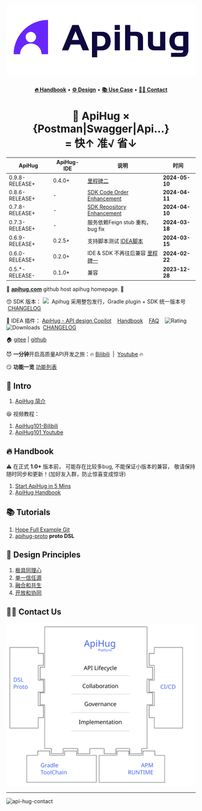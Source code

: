 # ![ApiHug-Logo](./docs/public/image/logo2.png)

<p align="center">
  <a href="https://github.com/apihug/apihug.com/blob/master/docs/handbook/README.md"><b>🔥 Handbook</b></a>  •
  <a href="https://github.com/apihug/apihug.com/blob/master/docs/design/README.md"><b>⚙️ Design</b></a> •
  <a href="https://github.com/apihug/apihug.com/blob/master/docs/usecase/README.md"><b>📚  Use Case</b></a> •
  <a href="https://github.com/apihug/apihug.com/blob/master/docs/us/README.md"><b>🙋‍♀️ Contact</b></a>
</p>

<h1 align="center"> 🤗 ApiHug × {Postman|Swagger|Api...} <br/>= 快↑ 准√ 省↓</h1>

| ApiHug          | ApiHug-IDE         | 说明        | 时间        |
|-------------|------------|-----------|-----------|
| 0.9.8-RELEASE+     | 0.4.0+       | [里程碑二](./docs/versions/002-milestone.md)|**2024-05-10**|
| 0.8.6-RELEASE+     | -       | [SDK Code Order Enhancement](./docs/framework/versions/0.8.6.md)  |**2024-04-11**|
| 0.7.8-RELEASE+     | -       | [SDK Repository Enhancement](./docs/framework/versions/0.7.8.md)  |**2024-04-10**|
| 0.7.3-RELEASE+     | -       |  服务依赖Feign stub 重构，bug fix|**2024-03-18**|
| 0.6.9-RELEASE+     | 0.2.5+       | 支持脚本测试 [IDEA脚本](./docs/IDE/080_script.md)|**2024-03-15**|
| 0.6.0-RELEASE+     | 0.2.0+       | IDE & SDK 不再往后兼容 [里程碑一](./docs/versions/001-milestone.md)|**2024-02-22**|
| 0.5.*-RELEASE-     | 0.1.0*       | 兼容 |**2023-12-28**|

🦄 **[apihug.com](https://apihug.github.io/?from=git)** github host apihug homepage. 🥳

😙 SDK 版本： <a target="_blank" href="https://search.maven.org/artifact/com.apihug/it-bom"><img src="https://img.shields.io/maven-central/v/com.apihug/it-bom.svg?label=Maven%20Central" /></a> &nbsp;Apihug 采用整包发行，Gradle plugin + SDK 统一版本号 &nbsp;[CHANGELOG](./docs/release/changelog/sdk.md)

💝 IDEA 插件： [ApiHug - API design Copilot](https://plugins.jetbrains.com/plugin/23534-apihug--api-design-copilot)  &nbsp;&nbsp; [Handbook](./docs/IDE/README.md)  &nbsp;&nbsp; [FAQ](./docs/IDE/999_FAQ.md)  &nbsp;&nbsp;   ![Rating](https://img.shields.io/jetbrains/plugin/r/rating/23534-apihug--api-design-copilot) ![Downloads](https://img.shields.io/jetbrains/plugin/d/23534-apihug--api-design-copilot)   &nbsp;[CHANGELOG](./docs/release/changelog/plugin.md)

🏠 [gitee](https://gitee.com/dearxuecom/apihug.com) | [github](https://github.com/apihug/apihug.com/)

😈 **一分钟**开启高质量API开发之旅：🔥 [Bilibili](https://www.bilibili.com/video/BV1KK421k7J8/) &nbsp;|&nbsp; [Youtube](https://www.youtube.com/watch?v=m6N9B6AlSmo&list=PLa8_XrY93pvpAniVC5GQ_Sckw1jvrlvxs) 🔥

😏 **功能一览** [功能列表](https://apihug-com.feishu.cn/sheets/Ai1PsnPKGh0U9xt3KtDc0mj7nSg?from=from_copylink)

## 🖖 Intro

1. [ApiHug 简介](./docs/introduction/what-is-apihug.md)

😆 视频教程：

1. [ApiHug101-Bilibili](https://space.bilibili.com/666522636)
2. [ApiHug101 Youtube](https://youtube.com/@ApiHug?si=C1yw0poHA01zbmyj)

## 🔥 Handbook

⚠️ 在正式 **1.0+** 版本前， 可能存在比较多bug, 不能保证小版本的兼容， 敬请保持随时同步和更新！(加好友入群，防止惊喜变成惊讶)

1. [Start ApiHug in 5 Mins](./docs/handbook/001_very_begin.md)
1. [ApiHug Handbook](./docs/handbook/)

## 📚 Tutorials

1. [Hope Full Example Git](https://github.com/apihug/apihug-full-demo)
2. [apihug-proto](https://github.com/apihug/apihug-proto/)  **proto DSL**

## 💎 Design Principles

1. [极具同理心](./docs/principles/why-empathy-is-important.md)
2. [单一信任源](./docs/principles/why-single-source-of-truth-is-important.md)
3. [融合和共生](./docs/principles/why-leverage-exist-resource.md)
4. [开放和协同](./docs/principles/why-open-is-important.md)

## 🙋‍♀️ Contact Us

![ApiHug](./docs/public/apihug-platform.svg)

---

![api-hug-contact](./docs/public/image/apihug-001.gif)
